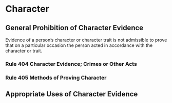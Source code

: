 # Character

## General Prohibition of Character Evidence

Evidence of a person’s character or character trait is not admissible to prove that on a particular occasion the person acted in accordance with the character or trait.

### Rule 404 Character Evidence; Crimes or Other Acts

### Rule 405 Methods of Proving Character

## Appropriate Uses of Character Evidence
